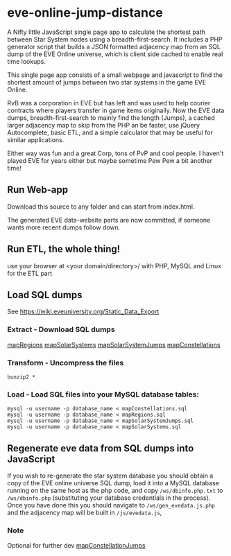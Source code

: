 # eve-online-jump-distance
A Nifty little JavaScript single page app to calculate the shortest path between Star System nodes using a breadth-first-search. It includes a PHP generator script that builds a JSON formatted adjacency map from an SQL dump of the EVE Online universe, which is client side cached to enable real time lookups.

This single page app consists of a small webpage and javascript to find the shortest amount of jumps between two star systems in the game EVE Online. 

RvB was a corporation in EVE but has left and was used to help courier contracts where players transfer in game items originally. Now the EVE data dumps, breadth-first-search to mainly find the length (Jumps), a cached larger adjacency map to skip from the PHP an be faster, use jQuery Autocomplete, basic ETL, and a simple calculator that may be useful for similar applications.

Either way was fun and a great Corp, tons of PvP and cool people. I haven't played EVE for years either but maybe sometime Pew Pew a bit another time!

## Run Web-app
Download this source to any folder and can start from index.html.

The generated EVE data-website parts are now committed, if someone wants more recent dumps follow down.

## Run ETL, the whole thing!
use your browser at <your domain/directory>/ with PHP, MySQL and Linux for the ETL part

## Load SQL dumps
See https://wiki.eveuniversity.org/Static_Data_Export

### Extract - Download SQL dumps
[mapRegions](https://www.fuzzwork.co.uk/dump/latest/mapRegions.sql.bz2)
[mapSolarSystems](https://www.fuzzwork.co.uk/dump/latest/mapSolarSystems.sql.bz2)
[mapSolarSystemJumps](https://www.fuzzwork.co.uk/dump/latest/mapSolarSystemJumps.sql.bz2)
[mapConstellations](https://www.fuzzwork.co.uk/dump/latest/mapConstellations.sql.bz2)

### Transform - Uncompress the files
`bunzip2 *`

### Load - Load SQL files into your MySQL database tables:
```mysql -u username -p database_name < mapConstellationJumps.sql
mysql -u username -p database_name < mapConstellations.sql
mysql -u username -p database_name < mapRegions.sql
mysql -u username -p database_name < mapSolarSystemJumps.sql
mysql -u username -p database_name < mapSolarSystems.sql
```

## Regenerate eve data from SQL dumps into JavaScript
If you wish to re-generate the star system database you should obtain a copy of the EVE online universe SQL dump, load it into a MySQL database running on the same host as the php code, and copy `/ws/dbinfo.php.txt` to `/ws/dbinfo.php` (substituting your database credentials in the process).
Once you have done this you should navigate to `/ws/gen_evedata.js.php` and the adjacency map will be built in `/js/evedata.js`,

### Note
Optional for further dev [mapConstellationJumps](https://www.fuzzwork.co.uk/dump/latest/mapConstellationJumps.sql.bz2)

